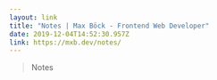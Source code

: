 ```yaml
---
layout: link 
title: "Notes | Max Böck - Frontend Web Developer" 
date: 2019-12-04T14:52:30.957Z 
link: https://mxb.dev/notes/ 
---
```


> Notes